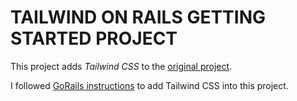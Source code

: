 # TAILWIND ON RAILS GETTING STARTED PROJECT
This project adds _Tailwind CSS_ to the [original project](https://github.com/gabrielcostasilva/rails-getting-started.git). 

I followed [GoRails instructions](https://youtu.be/GGpt2TEkDqo) to add Tailwind CSS into this project.

